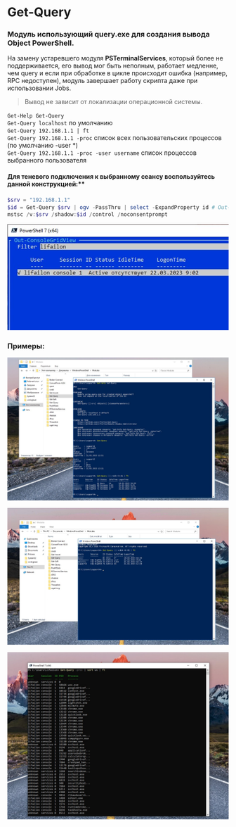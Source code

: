 # Get-Query
### Модуль использующий query.exe для создания вывода Object PowerShell.
На замену устаревшего модуля **PSTerminalServices**, который более не поддерживается, его вывод мог быть неполным, работает медленне, чем query и если при обработке в цикле происходит ошибка (например, RPC недоступен), модуль завершает работу скрипта даже при использовании Jobs.

> Вывод не зависит от локализации операционной системы.

`Get-Help Get-Query` \
`Get-Query localhost` по умолчанию \
`Get-Query 192.168.1.1 | ft` \
`Get-Query 192.168.1.1 -proc` список всех пользовательских процессов (по умолчанию -user *) \
`Get-Query 192.168.1.1 -proc -user username` список процессов выбранного пользователя

#### Для теневого подключения к выбранному сеансу воспользуйтесь данной конструкцией:**
```PowerShell
$srv = "192.168.1.1"
$id = Get-Query $srv | ogv -PassThru | select -ExpandProperty id # Out-GridView or Out-ConsoleGridView
mstsc /v:$srv /shadow:$id /control /noconsentprompt
```

![Image alt](https://github.com/Lifailon/Get-Query/blob/rsa/Screen/Get-Query-OCGV.jpg)

### Примеры:

![Image alt](https://github.com/Lifailon/Get-Query/blob/rsa/Screen/Get-Query-RU.jpg)

![Image alt](https://github.com/Lifailon/Get-Query/blob/rsa/Screen/Get-Query-EN.jpg)

![Image alt](https://github.com/Lifailon/Get-Query/blob/rsa/Screen/Get-Query-User-Process.jpg)
